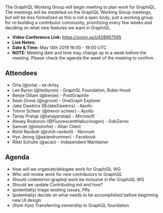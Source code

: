 The GraphiQL Working Group will begin meeting to plan work for GraphiQL. The meetings will be modelled on the GraphQL Working Group meetings, but will be less formalized as this is not a spec body, just a working group for re-building a contributor community, prioritizing every few weeks and deciding on what new features we want in GraphiQL.

- **Video Conference Link:** https://zoom.us/j/428907595
- **Live Notes:**
- **Date & Time:** May 14th 2019 16:00 - 19:00 UTC
- **NOTE:** Meeting date and time may change up to a week before the meeting. Please check the agenda the week of the meeting to confirm.

## Attendees
- Orta (@orta) - ex-Artsy
- Lee Byron (@leebyron) - GraphQL Foundation, Robin Hood
- Benjie Gillam (@benjie) - PostGraphile
- Sean Grove (@sgrove) - OneGraph Explorer
- Jake Dawkins (@JakeDawkins) - Apollo
- Trevor Scheer (@trevor-scheer) - Apollo
- Tanay Pratap (@tanaypratap) - Microsoft
- Alexey Rodionov (@FluorescentHallucinogen) - GdeZerno
- Samuel (@imolorhe) - Altair Client
- Rohit Ravikoti (@rohit-ravikoti) - Novvum
- Hyo Jeong (@asiandrummer) - Facebook
- Rikki Schulte (@acao) - Independent Maintainer

## Agenda
- How will we organize/delegate work for GraphiQL WG
- Who will review work for new contributors to GraphiQL
- Should codemirror-graphql work be inclusive in the GraphiQL WG
- Should we update Contributing.md and how?
- (potentially) triage existing issues, PRs
- (potentially) decide on what needs to be accomplished before beginning new UI design
- (from Hyo) Transferring ownership to GraphQL foundation

